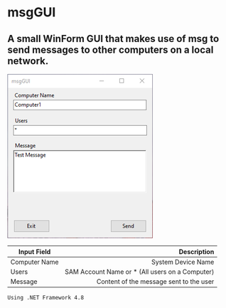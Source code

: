 # msgGUI
## A small WinForm GUI that makes use of msg to send messages to other computers on a local network.

![msgGUI](https://github.com/NathanLouth/msgGUI/blob/main/msgGUI.PNG) 

| Input Field   | Description                                     |
| ------------- | -----------------------------------------------:|
| Computer Name | System Device Name                              |
| Users         | SAM Account Name or * (All users on a Computer) |
| Message       | Content of the message sent to the user         |                     

```
Using .NET Framework 4.8
```
